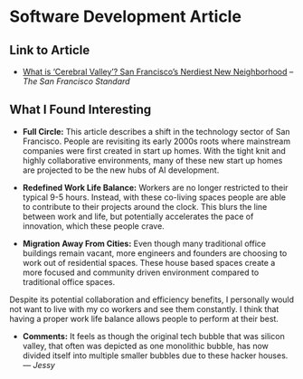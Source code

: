 # Software Development Article 

## Link to Article
* [What is ‘Cerebral Valley’? San Francisco’s Nerdiest New Neighborhood](https://sfstandard.com/2023/01/13/what-is-cerebral-valley-san-franciscos-nerdiest-new-neighborhood/) – *The San Francisco Standard*

## What I Found Interesting
* **Full Circle:** This article describes a shift in the technology sector of San Francisco. People are revisiting its early 2000s roots where mainstream companies were first created in start up homes. With the tight knit and highly collaborative environments, many of these new start up homes are projected to be the new hubs of AI development.


* **Redefined Work Life Balance:** Workers are no longer restricted to their typical 9-5 hours. Instead, with these co-living spaces people are able to contribute to their projects around the clock. This blurs the line between work and life, but potentially accelerates the pace of innovation, which these people crave.


* **Migration Away From Cities:** Even though many traditional office buildings remain vacant, more engineers and founders are choosing to work out of residential spaces. These house based spaces create a more focused and community driven environment compared to traditional office spaces.

Despite its potential collaboration and efficiency benefits, I personally would not want to live with my co workers and see them constantly. I think that having a proper work life balance allows people to perform at their best.

* **Comments:**
It feels as though the original tech bubble that was silicon valley, that often was depicted as one monolithic bubble, has now divided itself into multiple smaller bubbles due to these hacker houses. *— Jessy*